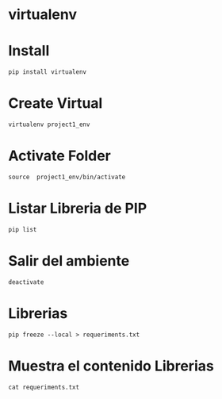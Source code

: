 # virtualenv

# Install
```
pip install virtualenv
```

# Create Virtual
```
virtualenv project1_env
```

# Activate Folder
```
source  project1_env/bin/activate
```

# Listar Libreria de PIP
```
pip list
```

# Salir del ambiente
```
deactivate
```
# Librerias
```
pip freeze --local > requeriments.txt
```
# Muestra el contenido Librerias
```
cat requeriments.txt
```
